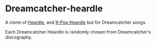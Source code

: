 # Dreamcatcher-heardle

A clone of [Heardle](https://www.heardle.app/), and [K-Pop Heardle](https://heardle-kpop.glitch.me/) but for Dreamcatcher songs.

Each Dreamcatcher Heardle is randomly chosen from Dreamcatcher's discography.